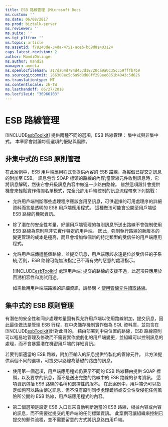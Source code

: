 ```yaml
---
title: ESB 路線管理 |Microsoft Docs
ms.custom: ''
ms.date: 06/08/2017
ms.prod: biztalk-server
ms.reviewer: ''
ms.suite: ''
ms.tgt_pltfrm: ''
ms.topic: article
ms.assetid: f78240de-34da-4751-aceb-b69d81403124
caps.latest.revision: 2
author: MandiOhlinger
ms.author: mandia
manager: anneta
ms.openlocfilehash: a17da64d784d433d18720ca9a0c35c359fffb7b9
ms.sourcegitcommit: 266308ec5c6a9d8d80ff298ee6051b4843c5d626
ms.translationtype: MT
ms.contentlocale: zh-TW
ms.lasthandoff: 06/27/2018
ms.locfileid: "36966103"
---
```

# <a name="esb-itinerary-management"></a>ESB 路線管理
[!INCLUDE[esbToolkit](../includes/esbtoolkit-md.md)] 提供兩種不同的選項，ESB 路線管理： 集中式與非集中式。 本章節會討論每個選項的優點與風險。  
  
## <a name="decentralized-esb-policy-management"></a>非集中式的 ESB 原則管理  
 在此案例中，ESB 用戶端應用程式會提供內容的 ESB 路線，為每個已提交之訊息的附加至 ESB。 訊息包含 SOAP 標頭的路線的內容;當管線元件收到訊息時，它將訊息解碼，然後它會升級訊息內容中做進一步路由路線。 雖然這項設計會提供機會來輕鬆實作傳閱名單模式，完全允許用戶端控制的訊息流程帶來下列挑戰：  
  
- 允許用戶端判斷哪些處理程序應該套用至訊息，可供選擇的可用處理序的詳細資料而言是透明的 ESB 用戶端應用程式。 這種做法可能會公開至用戶端從 ESB 路線的機密資訊。  
  
- 除了潛在的安全性考量，好讓用戶端管理的每則訊息所送出路線不會強制使用 ESB 路線為原則除非它實作特定的用戶端。 因此，強制執行路線的新版本的變更管理的成本是極高，而且會增加每個新的特定類型的受信任的用戶端應用程式。  
  
- 允許用戶端傳遞整個路線，並提交訊息，用戶端應該永遠是位於受信任的子系統;否則，ESB 路線可能無法指定已不再有效的惡意的處理指示。  
  
  [!INCLUDE[esbToolkit](../includes/esbtoolkit-md.md)] 處理用戶端; 提交的路線的支援不過，此選項只應用於回溯相容性和測試用途。  
  
  如需啟用用戶端端路線的詳細資訊，請參閱 <<c0> [ 使用管線元件讀取路線](../esb-toolkit/using-a-pipeline-component-to-read-an-itinerary.md)。  
  
## <a name="centralized-esb-policy-management"></a>集中式的 ESB 原則管理  
 有潛在的安全性和同步處理考量固有與允許用戶端以使用路線附加，提交訊息，因此最佳做法是管理 ESB 行程，在中央儲存機制實作做為 SQL 資料庫，並包含在[!INCLUDE[esbToolkit](../includes/esbtoolkit-md.md)]針對此目的。 藉由部署到中央位置的路線，ESB 路線原則可以輕易地管理及修改而不需要實作戲劇化的用戶端變更，並組織可以控制訊息的處理，而不會暴露潛在機密用戶端的詳細資訊。  
  
 若要判斷適當的 ESB 路線，附加至輸入的訊息提供特製化的管線元件。 此方法提供兩個不同的選項，可提交以路線為基礎的路由的訊息。  
  
-   使用第一個選項，用戶端應用程式仍表示不同的 ESB 路線藉由提供 SOAP 標頭，以及要求的訊息，而不是送出完整的路線中的 ESB 路線的參考資訊。 這項資訊包括 ESB 路線的名稱和選擇性的版本。 在此案例中，用戶端仍可以指定如何可以路由傳送訊息，但不沒有原則同步處理錯誤或安全性受侵犯任何風險所公開的 ESB 路線，用戶端應用程式的內容。  
  
-   第二個選項是設定 ESB 入口匝來自動判斷適當的 ESB 路線，根據內容或內容的訊息，而不需要從提交的用戶端的任何標頭資訊。 此案例可讓組織來控制已提交的郵件流程，並不需要留意的方式將訊息路由用戶端。